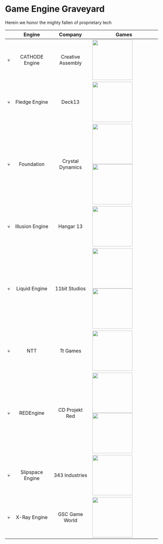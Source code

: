 # Game Engine Graveyard
Herein we honor the mighty fallen of proprietary tech

|| Engine | Company | Games |
| --- | :---: | :---: | --- |
|:skull:| CATHODE Engine | Creative Assembly | <img src="images/alien-isolation.png" width="132"/> |
|:skull:| Fledge Engine | Deck13 | <img src="images/atlas-fallen.png" width="132"/> |
|:skull:| Foundation | Crystal Dynamics | <img src="images/avengers.png" width="132"/> <img src="images/rise-tomb-raider.png" width="132"/> |
|:skull:| Illusion Engine | Hangar 13 | <img src="images/mafia-de.png" width="132"/> |
|:skull:| Liquid Engine | 11bit Studios | <img src="images/frostpunk.png" width="132"/> <img src="images/this-war-of-mine.png" width="132"/> |
|:skull:| NTT | Tt Games | <img src="images/lego-skywalker-saga.png" width="132"/> |
|:skull:| REDEngine | CD Projekt Red | <img src="images/the-witcher-3.png" width="132"/> <img src="images/cyberpunk-2077.png" width="132"/>  |
|:skull:| Slipspace Engine | 343 Industries | <img src="images/halo-infinite.png" width="132"/>|
|:skull:| X-Ray Engine | GSC Game World | <img src="images/stalker.png" width="132"/> |

